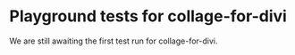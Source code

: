 # Playground tests for collage-for-divi
We are still awaiting the first test run for collage-for-divi.
